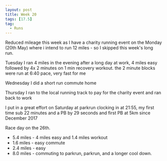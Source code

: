 ```yaml
---
layout: post
title: Week 20
tags: [17.5]
tag:
  - Runs
---
```


Reduced mileage this week as I have a charity running event on the Monday (20th May) where i intend to run 12 miles -
so I skipped this week's long run.

Tuesday I ran 4 miles in the evening after a long day at work, 4 miles easy
followed by 4x 2 minutes on 1 min recovery workout. the 2 minute blocks were run at 6:40 pace, very fast for me

Wednesday I did a short run commute home

Thursday I ran to the local running track to pay for the charity event and ran back to work

I put in a great effort on Saturday at parkrun clocking in at 21:55, my first time sub 22 minutes and a PB by 29 seconds and first PB at 5km since December 2017

Race day on the 26th.

* 5.4 miles - 4 miles easy and 1.4 miles workout
* 1.6 miles - easy commute
* 2.4 miles - easy
* 8.0 miles - commuting to parkrun, parkrun, and a longer cool down.
